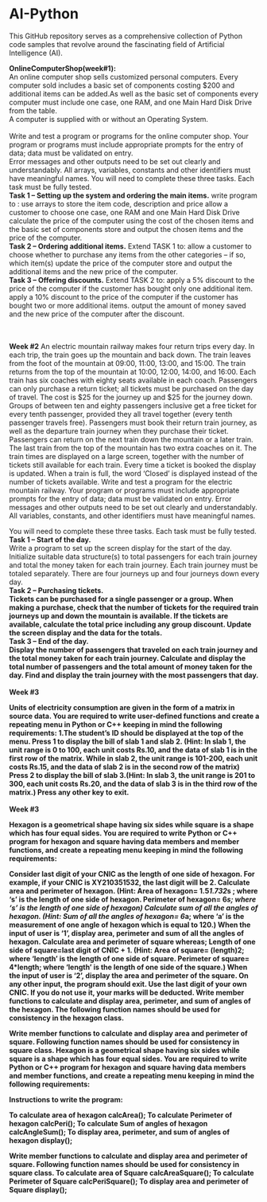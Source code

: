 # AI-Python
This GitHub repository serves as a comprehensive collection of Python  code samples that revolve around the fascinating field of Artificial Intelligence (AI).

<b>OnlineComputerShop(week#1):</b>
<br>An online computer shop sells customized personal computers. Every
computer sold includes a basic set of components costing $200 and
additional items can be added.As well as the basic set of components every computer must include one case, one RAM, and one Main Hard Disk Drive from the table.<br>
A computer is supplied with or without an Operating System.<br><br>
Write and test a program or programs for the online computer shop.
Your program or programs must include appropriate prompts for the entry of
data; data must be validated on entry.<br>
Error messages and other outputs need to be set out clearly and understandably.
All arrays, variables, constants and other identifiers must have meaningful names.
You will need to complete these three tasks. Each task must be fully tested.<br>
<b>Task 1 – Setting up the system and ordering the main items.</b>
write program to :
use arrays to store the item code, description and price
allow a customer to choose one case, one RAM and one Main Hard Disk Drive
calculate the price of the computer using the cost of the chosen items and the
basic set of components
store and output the chosen items and the price of the computer.<br>
<b>Task 2 – Ordering additional items.</b>
Extend TASK 1 to:
allow a customer to choose whether to purchase any items from the other
categories – if so, which item(s)
update the price of the computer
store and output the additional items and the new price of the computer.<br>
<b>Task 3 – Offering discounts.</b>
Extend TASK 2 to:
apply a 5% discount to the price of the computer if the customer has bought only
one additional item.
apply a 10% discount to the price of the computer if the customer has bought two
or more additional items.
output the amount of money saved and the new price of the computer after the
discount.

<br><br>
<b> Week #2</b>
An electric mountain railway makes four return trips every day. In each trip, the train
goes up the mountain and back down. The train leaves from the foot of the mountain
at 09:00, 11:00, 13:00, and 15:00. The train returns from the top of the mountain at
10:00, 12:00, 14:00, and 16:00. Each train has six coaches with eighty seats available
in each coach. Passengers can only purchase a return ticket; all tickets must be
purchased on the day of travel. The cost is $25 for the journey up and $25 for the
journey down. Groups of between ten and eighty passengers inclusive get a free ticket
for every tenth passenger, provided they all travel together (every tenth passenger
travels free). Passengers must book their return train journey, as well as the departure
train journey when they purchase their ticket. Passengers can return on the next train
down the mountain or a later train. The last train from the top
of the mountain has two extra coaches on it.
The train times are displayed on a large screen, together with the number of tickets
still available for each train. Every time a ticket is booked the display is updated.
When a train is full, the word ‘Closed’ is displayed instead of the number of tickets
available.
Write and test a program for the electric mountain railway.
Your program or programs must include appropriate prompts for the entry of
data; data must be validated on entry.
Error messages and other outputs need to be set out clearly and understandably.
All variables, constants, and other identifiers must have meaningful names.

You will need to complete these three tasks. Each task must be fully tested.<br>
<b>Task 1 – Start of the day.</b><br>
Write a program to set up the screen display for the start of the day. Initialize suitable
data structure(s) to total passengers for each train journey and total the money taken
for each train journey. Each train journey must be totaled separately. There are four
journeys up and four journeys down every day.<br>
<b>Task 2 – Purchasing tickets.<b><br>
Tickets can be purchased for a single passenger or a group. When making a purchase,
check that the number of tickets for the required train journeys up and down the
mountain is available. If the tickets are available, calculate the total price including
any group discount. Update the screen display and the data for the totals.<br>
<b>Task 3 – End of the day.</b><br>
Display the number of passengers that traveled on each train journey and the total
money taken for each train journey. Calculate and display the total number of
passengers and the total amount of money taken for the day. Find and display the
train journey with the most passengers that day.
<br><br>
<b> Week #3</b>

Units of electricity consumption are given in the form of a matrix in source data. You are
required to write user-defined functions and create a repeating menu in Python or C++ keeping
in mind the following requirements:
1.The student’s ID should be displayed at the top of the menu.
Press 1 to display the bill of slab 1 and slab 2. (Hint: In slab 1, the unit range is 0 to 100, each
unit costs Rs.10, and the data of slab 1 is in the first row of the matrix. While in slab 2, the
unit range is 101-200, each unit costs Rs.15, and the data of slab 2 is in the second row of
the matrix)
Press 2 to display the bill of slab 3.(Hint: In slab 3, the unit range is 201 to 300, each unit
costs Rs.20, and the data of slab 3 is in the third row of the matrix.)
Press any other key to exit.
<br><br>
<b> Week #3</b>

Hexagon is a geometrical shape having six sides while square is a shape which has four equal sides. You
are required to write Python or C++ program for hexagon and square having data members and
member functions, and create a repeating menu keeping in mind the following requirements:

Consider last digit of your CNIC as the length of one side of hexagon. For example, if your CNIC is
XY210351532, the last digit will be 2.
Calculate area and perimeter of hexagon. (Hint: Area of hexagon= 1.5*1.732*s ; where ‘s’ is the
length of one side of hexagon. Perimeter of hexagon= 6*s; where ‘s’ is the length of one side of
hexagon)
Calculate sum of all the angles of hexagon. (Hint: Sum of all the angles of hexagon= 6*a; where ‘a’ is
the measurement of one angle of hexagon which is equal to 120.)
When the input of user is ‘1’, display area, perimeter and sum of all the angles of hexagon.
Calculate area and perimeter of square whereas;
Length of one side of square=last digit of CNIC + 1. (Hint: Area of square= (length)2; where ‘length’
is the length of one side of square. Perimeter of square= 4*length; where ‘length’ is the length of
one side of the square.)
When the input of user is ‘2’, display the area and perimeter of the square.
On any other input, the program should exit.
Use the last digit of your own CNIC. If you do not use it, your marks will be deducted.
Write member functions to calculate and display area, perimeter, and sum of angles of the hexagon.
The following function names should be used for consistency in the hexagon class.

Write member functions to calculate and display area and perimeter of square. Following function
names should be used for consistency in square class.
Hexagon is a geometrical shape having six sides while square is a shape which has four equal sides. You
are required to write Python or C++ program for hexagon and square having data members and
member functions, and create a repeating menu keeping in mind the following requirements:

Instructions to write the program:

To calculate area of hexagon calcArea();
To calculate Perimeter of hexagon calcPeri();
To calculate Sum of angles of hexagon calcAngleSum();
To display area, perimeter, and sum of
angles of hexagon display();

Write member functions to calculate and display area and perimeter of square. Following function
names should be used for consistency in square class.
To calculate area of Square calcAreaSquare();
To calculate Perimeter of Square calcPeriSquare();
To display area and perimeter of Square display();